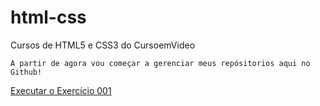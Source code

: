 # html-css
 Cursos de HTML5 e CSS3 do CursoemVideo

    A partir de agora vou começar a gerenciar meus repósitorios aqui no Github!

 <a href= "https://pedroferreira08.github.io/html-css/Exercicios/ex001/index.html">Executar o Exercício 001 </a>